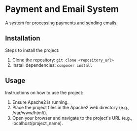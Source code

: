 # Payment and Email System

A system for processing payments and sending emails.

## Installation

Steps to install the project:

1. Clone the repository: `git clone <repository_url>`
2. Install dependencies: `composer install`

## Usage

Instructions on how to use the project:

1. Ensure Apache2 is running.
2. Place the project files in the Apache2 web directory (e.g., /var/www/html/).
3. Open your browser and navigate to the project's URL (e.g., localhost/project_name).
